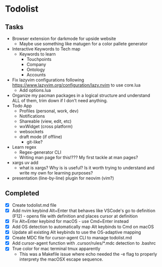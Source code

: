 # Todolist

## Tasks
- Browser extension for darkmode for upside website
    - Maybe use something like matugen for a color pallete generator
- Interactive Keywords to Tech map
    - Keywords to learn
        - Touchpoints
        - Company
        - Ontology
        - Accounts
- Fix lazyvim configurations following https://www.lazyvim.org/configuration/lazy.nvim to use core.lua
    - Add options.lua
- Organize my pacman packages in a logical structure and understand ALL of them, trim down if I don't need anything.
- Todo App
    - Profiles (personal, work, dev)
    - Notifications
    - Shareable (view, edit, etc)
    - wxWidget (cross platform)
    - websockets
    - draft mode (if offline)
        - git-like?
- Learn regex
    - Regex-generator CLI
    - Writing man page for this!??? My first tackle at man pages?
- xargs uv add
    - what is xargs? Why is is useful? Is it worth trying to understand and write my own for learning purposes?
- presentation (line-by-line) plugin for neovim (vim?)

## Completed

- [x] Create todolist.md file
- [x] Add nvim keybind Alt+Enter that behaves like VSCode's go to definition (F12) - opens file with definition and places cursor at definition
- [x] Fix Alt+Enter keybind for macOS - use Cmd+Enter instead
- [x] Add OS detection to automatically map Alt keybinds to Cmd on macOS
- [x] Update all existing Alt keybinds to use the OS-adaptive mapping
- [x] Create MDC file for cursor-agent CLI to manage todolist.md
- [x] Add cursor-agent function with .cursor/rules/*.mdc detection to .bashrc
- [x] True color for mac terminal tmux apparently
    - This was a Makefile issue where echo needed the -e flag to properly interprety the macOSX escape sequence.
